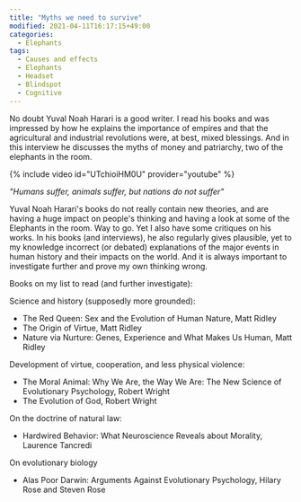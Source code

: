 ```yaml
---
title: "Myths we need to survive"
modified: 2021-04-11T16:17:15+49:00
categories:
  - Elephants
tags:
  - Causes and effects
  - Elephants
  - Headset
  - Blindspot
  - Cognitive
---
```

No doubt Yuval Noah Harari is a good writer. I read his books and was impressed by how he explains the importance of empires and that the agricultural and industrial revolutions were, at best, mixed blessings. And in this interview he discusses the myths of money and patriarchy, two of the elephants in the room.

{% include video id="UTchioiHM0U" provider="youtube" %}

_"Humans suffer, animals suffer, but nations do not suffer"_

Yuval Noah Harari's books do not really contain new theories, and are having a huge impact on people's thinking and having a look at some of the Elephants in the room. Way to go. Yet I also have some critiques on his works. In his books (and interviews), he also regularly gives plausible, yet to my knowledge incorrect (or debated) explanations of the major events in human history and their impacts on the world. And it is always important to investigate further and prove my own thinking wrong. 

Books on my list to read (and further investigate):

Science and history (supposedly more grounded):
* The Red Queen: Sex and the Evolution of Human Nature, Matt Ridley 
* The Origin of Virtue, Matt Ridley
* Nature via Nurture: Genes, Experience and What Makes Us Human, Matt Ridley 

Development of virtue, cooperation, and less physical violence:
* The Moral Animal: Why We Are, the Way We Are: The New Science of Evolutionary Psychology, Robert Wright
* The Evolution of God, Robert Wright

On the doctrine of natural law:
* Hardwired Behavior: What Neuroscience Reveals about Morality, Laurence Tancredi

On evolutionary biology
* Alas Poor Darwin: Arguments Against Evolutionary Psychology, Hilary Rose and Steven Rose 


